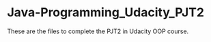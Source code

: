 # Java-Programming_Udacity_PJT2
These are the files to complete the PJT2 <Guess Movie> in Udacity OOP course.
